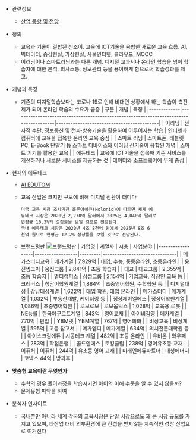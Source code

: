 - 관련정보
  - [산업 동향 및 전망](https://repository.kisti.re.kr/bitstream/10580/18021/1/ASTI%20MARKET%20INSIGHT%20087%280712%29.pdf)

- 정의
  - 교육과 기술이 결합된 신조어. 교육에 ICT기술을 융합한 새로운 교육 흐름. AI, 빅데이터, 증강현실, 가상현실, 사물인터넷, 클라우드, MOOC
  - 이러닝이나 스마트러닝과는 다른 개념. 디지털 교과서나 온라인 학습을 넘어 학습자에 대한 분석, 의사소통, 정보관리 등을 용이하게 함으로써 학습성과를 제고.

- 개념과 특징
  - 기존의 디지털학습보다는 코로나 19로 인해 비대면 상황에서 하는 학습이 촉진제가 되며 온라인 학습의 수요가 급증
    | 구분        | 개념                                                                                  | 특징                                      |
    |-------------|---------------------------------------------------------------------------------------|-------------------------------------------|
    | 이러닝      | 전자적 수단, 정보통신 및 전파·방송기술을 활용하여 이루어지는 학습                        | 인터넷과 컴퓨터에 교육을 접목한 온라인 교육 중심 |
    | 스마트 러닝 | 스마트폰, 태블릿PC, E-Book 단말기 등 스마트 디바이스와 이러닝 신기술이 융합된 개념          | 스마트 기기를 활용한 교육                 |
    | 에듀테크    | 교육에 ICT기술을 접목해 기존 서비스를 개선하거나 새로운 서비스를 제공하는 것              | 데이터와 소프트웨어에 무게 중심            |

- 현재의 에듀테크
  - [AI EDUTOM](https://aiedutom.co.kr/)
  - 교육 산업은 크지만 규모에 비해 디지털 전환이 더디다
    ```
    미국 교육 시장 조사기관 홀론아이큐(Holoniq)에 따르면 세계 에
    듀테크 시장은 2020년 2,270억 달러에서 2025년 4,040억 달러로
    연평균 16.3%의 성장률을 보일 것으로 전망된다.
    국내 에듀테크 시장은 2020년 4조 8천억 원에서 2025년 8조 6
    천억 원으로 연평균 12.2% 성장률을 보일 것으로 전망된다.
    ```

  - 브랜드평판
    ![브랜드평판](https://www.cbci.co.kr/news/photo/202404/464463_271981_376.jpg)
    | 기업명           | 계열사           | 시총    | 사업분야                      |
    |------------------|------------------|---------|-------------------------------|
    | 메가스터디교육   | 메가계열         | 7,929억 | 대입, 수능, 중등온라인, 초등온라인 |
    | 웅진씽크빅       | 웅진그룹         | 2,841억 | 초등 학습지                   |
    | 대교             | 대교그룹         | 2,355억 | 초등 학습지                   |
    | 멀티캠퍼스       | 삼성그룹         | 2,154억 | 기업교육, 직장인 교육 등      |
    | 크레버스         | 청담어학원계열   | 1,884억 | 초중영어학원, 수학학원 등     |
    | 디지털대성       | 강남대성계열     | 1,622억 | 대입 학원, 대입 온라인        |
    | 메가스터디       | 메가계열         | 1,032억 | 부동산개발, 케이터링 등       |
    | 정상제이엘에스   | 정상어학원계열   | 1,086억 | 초중영어학원                 |
    | 로보로보         | 로보옵틱스       | 1,028억 | 교육용 로봇                  |
    | NE능률           | 한국야구르트계열 | 843억   | 영어교재                     |
    | 아이비김영       | 메가계열         | 770억   | 편입                         |
    | YBM넷            | YBM계열          | 767억   | 영어회화                     |
    | 비상교육         | 비상계열         | 595억   | 고등 참고서                  |
    | 메가엠디         | 메가계열         | 634억   | 의치전문대학원 등            |
    | 아이스크림에듀   | 시공테크 계열    | 482억   | 초등 온라인                  |
    | 유비온           | 와우패스         | 283억   | 학점은행                     |
    | 골드엔에스       | 토킹클럽         | 238억   | 영어유초등 교재              |
    | 이퓨처           | 이퓨처           | 244억   | 유초등 영어 교재             |
    | 미래엔에듀파트너 | 대성에너지       | 코넥스 44억 | 방과후                     |





- **맞춤형 교육이란 무엇인가**
  - 수학의 경우 풀이과정을 학습시키면 아이의 이해 수준을 알 수 있지 않을까?
  - 문제유형 파악을 하여

- 분석자 인사이트
  - 국내뿐만 아니라 세계 각국의 교육시장은 단일 시장으로도 꽤 큰 시장 규모를 가지고 있으며, 타산업 대비 외부환경에 큰 간섭을 받지않는 지속적인 성장 산업으로 여겨진다